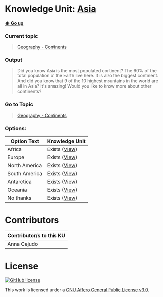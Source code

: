 # Knowledge Unit: [Asia](../../knowledge_units/geography-continents/asia.md)

#### [:arrow_up: Go up](../../topics/geography-continents.md)
### Current topic
> [Geography - Continents](../../topics/geography-continents.md)
### Output
> Did you know Asia is the most populated continent? The 60% of the total population of the Earth live here. It is also the biggest continent. And did you know that 9 of the 10 highest mountains in the world are all in Asia? It&#039;s amazing! Would you like to know more about other continents?
### Go to Topic
> [Geography - Continents](../../topics/geography-continents.md)

### Options: 

| Option Text | Knowledge Unit |
| - | - |  
| Africa  |  Exists ([View](../../knowledge_units/geography-continents/africa.md))  |  
| Europe  |  Exists ([View](../../knowledge_units/geography-continents/europe.md))  |  
| North America  |  Exists ([View](../../knowledge_units/geography-continents/north-america.md))  |  
| South America  |  Exists ([View](../../knowledge_units/geography-continents/south-america.md))  |  
| Antarctica  |  Exists ([View](../../knowledge_units/geography-continents/antarctica.md))  |  
| Oceania  |  Exists ([View](../../knowledge_units/geography-continents/oceania.md))  |  
| No thanks  |  Exists ([View](../../knowledge_units/geography-continents/no-thanks.md))  | 

# Contributors

| Contributor/s to this KU |
| - | 
| Anna Cejudo |

# License
[![GitHub license](https://img.shields.io/github/license/inbrainz/cerebro)](https://github.com/inbrainz/cerebro/blob/master/LICENSE)

This work is licensed under a [GNU Affero General Public License v3.0](https://www.gnu.org/licenses/agpl-3.0.txt).